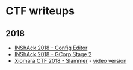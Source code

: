 # CTF writeups

## 2018
* [INShAck 2018 - Config Editor](https://jbzteam.github.io/inshack2018/Config_Creator)
* [INShAck 2018 - GCorp Stage 2](https://jbzteam.github.io/inshack2018/GCorp_Stage_2)
* [Xiomara CTF 2018 - Slammer](https://jbzteam.github.io/xiomaractf2018/Slammer) - [video version](https://www.youtube.com/watch?v=ODCNbM9_U4M)
